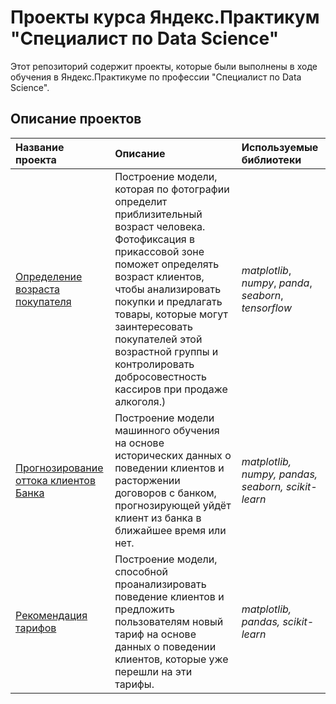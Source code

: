 # Проекты курса Яндекс.Практикум "Специалист по Data Science"

Этот репозиторий содержит проекты, которые были выполнены в ходе обучения в Яндекс.Практикуме по профессии "Специалист по Data Science".

## Описание проектов


| Название проекта | Описание | Используемые библиотеки | 
| :---------------------- | :---------------------- | :---------------------- |
|[Определение возраста покупателя](https://github.com/ZhannetaS/Yandex-Practicum/tree/main/Определение%20возраста%20покупателя) |  Построение модели, которая по фотографии определит приблизительный возраст человека. Фотофиксация в прикассовой зоне поможет определять возраст клиентов, чтобы анализировать покупки и предлагать товары, которые могут заинтересовать покупателей этой возрастной группы и контролировать добросовестность кассиров при продаже алкоголя.)| *matplotlib*, *numpy*, *panda*, *seaborn*, *tensorflow* |
| [Прогнозирование оттока клиентов Банка](https://github.com/ZhannetaS/Yandex-Practicum/tree/main/Прогнозирование%20оттока%20клиента%20Банка)| Построение модели машинного обучения на основе исторических данных о поведении клиентов и расторжении договоров с банком, прогнозирующей уйдёт клиент из банка в ближайшее время или нет.| *matplotlib, numpy, pandas, seaborn, scikit-learn* |
|[Рекомендация тарифов](https://github.com/ZhannetaS/Yandex-Practicum/tree/main/Рекомендация%20тарифов)| Построение модели, способной проанализировать поведение клиентов и предложить пользователям новый тариф на основе данных о поведении клиентов, которые уже перешли на эти тарифы.| *matplotlib, pandas, scikit-learn* |
